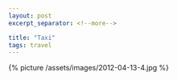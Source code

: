 ```yaml
---
layout: post
excerpt_separator: <!--more-->

title: "Taxi"
tags: travel
---
```


{% picture /assets/images/2012-04-13-4.jpg %}
<!--more-->